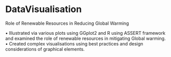 # DataVisualisation
Role of Renewable Resources in Reducing Global Warming

•	Illustrated via various plots using GGplot2 and R using ASSERT framework and examined the role of renewable resources in mitigating Global warming.
•	Created complex visualisations using best practices and design considerations of graphical elements.

